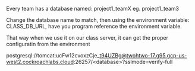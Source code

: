 Every team has a database named: project1_teamX eg. project1_team3

Change the database name to match, then using the environment variable: CLASS_DB_URL, have you program reference the environment variable.

That way when we use it on our class server, it can get the proper configuratin from the environment

postgresql://tomcat:ucFw12cvoxzCje\_t94UZBg@twohtwo-17.g95.gcp-us-west2.cockroachlabs.cloud:26257/\<database>?sslmode=verify-full
